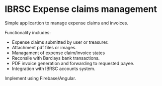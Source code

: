 # IBRSC Expense claims management

Simple applicartion to manage expense claims and invoices.

Functionality includes:
* Expense claims submitted by user or treasurer. 
* Attachment pdf files or images. 
* Managament of expense claim/invoice states
* Reconsile with Barclays bank transactions.
* PDF invoice generation and forwarding to requested payee. 
* Integration with IBRSC accounts system.

Implement using Firebase/Angular.
